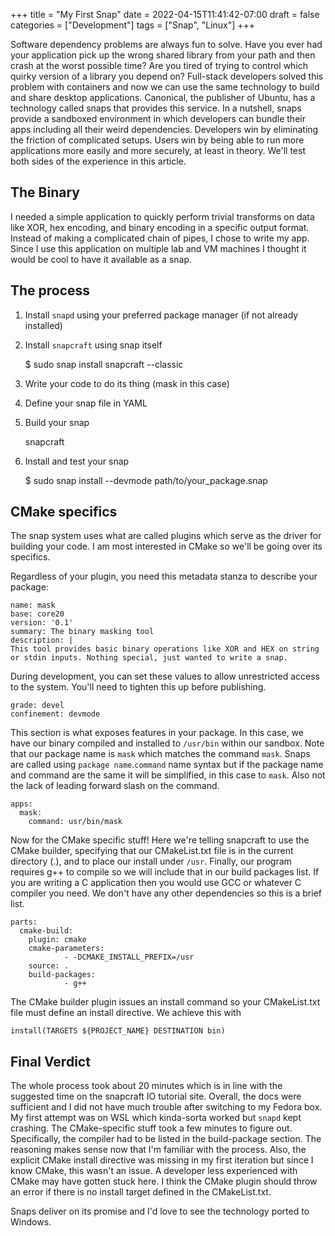 +++
title = "My First Snap"
date = 2022-04-15T11:41:42-07:00
draft = false
categories = ["Development"]
tags = ["Snap", "Linux"]
+++

Software dependency problems are always fun to solve. Have you ever had your application pick up the wrong shared library from your path and then crash at the worst possible time?
Are you tired of trying to control which quirky version of a library you depend on? Full-stack developers solved this problem with containers and now we can use the same technology
to build and share desktop applications. Canonical, the publisher of Ubuntu, has a technology called snaps that provides this service. In a nutshell, snaps provide a sandboxed 
environment in which developers can bundle their apps including all their weird dependencies. Developers win by eliminating the friction of complicated setups. Users win by being
able to run more applications more easily and more securely, at least in theory. We'll test both sides of the experience in this article.

## The Binary

I needed a simple application to quickly perform trivial transforms on data like XOR, hex encoding, and binary encoding in a specific output format. Instead of making a complicated
chain of pipes, I chose to write my app. Since I use this application on multiple lab and VM machines I thought it would be cool to have it available as a snap. 

## The process

1. Install `snapd` using your preferred package manager (if not already installed)
2. Install `snapcraft` using snap itself

    $ sudo snap install snapcraft --classic

3. Write your code to do its thing (mask in this case)
4. Define your snap file in YAML
5. Build your snap 

    snapcraft
    
6. Install and test your snap

    $ sudo snap install --devmode path/to/your_package.snap
    

## CMake specifics

The snap system uses what are called plugins which serve as the driver for building your code. I am most interested in CMake so we'll be going over its specifics.

Regardless of your plugin, you need this metadata stanza to describe your package:

    name: mask
    base: core20
    version: '0.1'
    summary: The binary masking tool
    description: |
    This tool provides basic binary operations like XOR and HEX on string
    or stdin inputs. Nothing special, just wanted to write a snap.


During development, you can set these values to allow unrestricted access to the system. You'll need to tighten this up before publishing.

    grade: devel
    confinement: devmode

This section is what exposes features in your package. In this case, we have our binary compiled and installed to `/usr/bin` within our sandbox. Note that our
package name is `mask` which matches the command `mask`. Snaps are called using `package name`.`command` name syntax but if the package name and command are 
the same it will be simplified, in this case to `mask`. Also not the lack of leading forward slash on the command.

    apps:
      mask:
        command: usr/bin/mask

Now for the CMake specific stuff! Here we're telling snapcraft to use the CMake builder, specifying that our CMakeList.txt file is in the current directory (.),
and to place our install under `/usr`. Finally, our program requires g++ to compile so we will include that in our build packages list. If you are writing a 
C application then you would use GCC or whatever C compiler you need. We don't have any other dependencies so this is a brief list.

    parts:
      cmake-build:
        plugin: cmake
        cmake-parameters:
                - -DCMAKE_INSTALL_PREFIX=/usr
        source: .
        build-packages:
                - g++


The CMake builder plugin issues an install command so your CMakeList.txt file must define an install directive. We achieve this with

    install(TARGETS ${PROJECT_NAME} DESTINATION bin)

## Final Verdict

The whole process took about 20 minutes which is in line with the suggested time on the snapcraft IO tutorial site. Overall, the docs were sufficient and I did not
have much trouble after switching to my Fedora box. My first attempt was on WSL which kinda-sorta worked but `snapd` kept crashing. The CMake-specific stuff took a 
few minutes to figure out. Specifically, the compiler had to be listed in the build-package section. The reasoning makes sense now that I'm familiar with the 
process. Also, the explicit CMake install directive was missing in my first iteration but since I know CMake, this wasn't an issue. A developer less experienced with
CMake may have gotten stuck here. I think the CMake plugin should throw an error if there is no install target defined in the CMakeList.txt.

Snaps deliver on its promise and I'd love to see the technology ported to Windows.